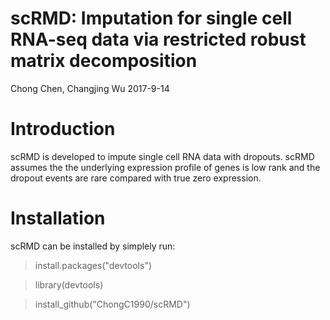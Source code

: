 # scRMD: Imputation for single cell RNA-seq data via restricted robust matrix decomposition
Chong Chen, Changjing Wu 2017-9-14

# Introduction
scRMD is developed to impute single cell RNA data with dropouts. scRMD assumes the the underlying
expression profile of genes is low rank and the dropout events are rare compared with true zero expression.

# Installation
scRMD can be installed by simplely run:
>install.packages("devtools")

>library(devtools)

>install_github("ChongC1990/scRMD")
